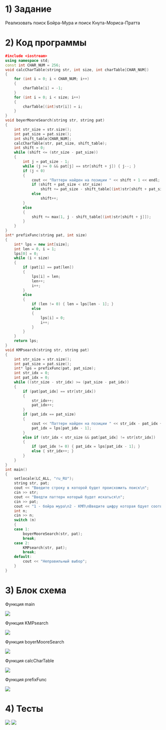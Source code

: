# 1) Задание 

Реализовать поиск Бойра-Мура и поиск Кнута-Мориса-Пратта
# 2) Код программы

```cpp
﻿#include <iostream>
using namespace std;
const int CHAR_NUM = 256;
void calcCharTable(string str, int size, int charTable[CHAR_NUM])
{
    for (int i = 0; i < CHAR_NUM; i++)
    {
        charTable[i] = -1;
    }
    for (int i = 0; i < size; i++)
    {
        charTable[(int)str[i]] = i;
    }
}
void boyerMooreSearch(string str, string pat)
{
    int str_size = str.size();
    int pat_size = pat.size();
    int shift_table[CHAR_NUM];
    calcCharTable(str, pat_size, shift_table);
    int shift = 0;
    while (shift <= (str_size - pat_size))
    {
        int j = pat_size - 1;
        while (j >= 0 && pat[j] == str[shift + j]) { j--; }
        if (j < 0)
        {
            cout << "Паттерн найден на позиции " << shift + 1 << endl;
            if (shift + pat_size < str_size)
                shift += pat_size - shift_table[(int)str[shift + pat_size]];
            else
                shift++;
        }
        else
        {
            shift += max(1, j - shift_table[(int)str[shift + j]]);
        }
    }
}
int* prefixFunc(string pat, int size)
{
    int* lps = new int[size];
    int len = 0, i = 1;
    lps[0] = 0;
    while (i < size)
    {
        if (pat[i] == pat[len])
        {
            lps[i] = len;
            len++;
            i++;
        }
        else
        {
            if (len != 0) { len = lps[len - 1]; }
            else
            {
                lps[i] = 0;
                i++;
            }
        }
    }
    return lps;
}
void KMPsearch(string str, string pat)
{
    int str_size = str.size();
    int pat_size = pat.size();
    int* lps = prefixFunc(pat, pat_size);
    int str_idx = 0;
    int pat_idx = 0;
    while ((str_size - str_idx) >= (pat_size - pat_idx))
    {
        if (pat[pat_idx] == str[str_idx])
        {
            str_idx++;
            pat_idx++;
        }
        if (pat_idx == pat_size)
        {
            cout << "Паттерн найден на позиции " << str_idx - pat_idx + 1 << endl;
            pat_idx = lps[pat_idx - 1];
        }
        else if (str_idx < str_size && pat[pat_idx] != str[str_idx])
        {
            if (pat_idx != 0) { pat_idx = lps[pat_idx - 1]; }
            else { str_idx++; }
        }
    }
}
int main()
{
    setlocale(LC_ALL, "ru_RU");
    string str, pat;
    cout << "Введите строку в которой будет происхожить поиск\n";
    cin >> str;
    cout << "Введти паттерн который будет искаться\n";
    cin >> pat;
    cout << "1 - бойра мура\n2 - КМП\nВведите цифру которая бдует соответствовать поиску которых нужно применить: ";
    int n;
    cin >> n;
    switch (n)
    {
    case 1:
        boyerMooreSearch(str, pat);
        break;
    case 2:
        KMPsearch(str, pat);
        break;
    default: 
        cout << "Неправильный выбор";
    }
}
```

# 3) Блок схема

Функция main

<image src ="https://github.com/Yagirsk/Labs_PSTU_2023/blob/main/SEM2/LABS/boyr-mur-mur_cnut-moris-prat/images/mur-mur_main.drawio.png">

Функция KMPsearch

<image src ="https://github.com/Yagirsk/Labs_PSTU_2023/blob/main/SEM2/LABS/boyr-mur-mur_cnut-moris-prat/images/mur-mur_kmp.drawio.png">

Функция boyerMooreSearch

<image src ="https://github.com/Yagirsk/Labs_PSTU_2023/blob/main/SEM2/LABS/boyr-mur-mur_cnut-moris-prat/images/mur-mur_boyr.drawio.png">

Функция calcCharTable

<image src ="https://github.com/Yagirsk/Labs_PSTU_2023/blob/main/SEM2/LABS/boyr-mur-mur_cnut-moris-prat/images/mur-mur_clac_char.drawio.png">

Функция prefixFunc

<image src ="https://github.com/Yagirsk/Labs_PSTU_2023/blob/main/SEM2/LABS/boyr-mur-mur_cnut-moris-prat/images/mur-mur_prefFunc.drawio.png">




# 4) Тесты

<image src ="https://github.com/Yagirsk/Labs_PSTU_2023/blob/main/SEM2/LABS/boyr-mur-mur_cnut-moris-prat/images/изображение_2024-03-24_021140915.png">

<image src ="https://github.com/Yagirsk/Labs_PSTU_2023/blob/main/SEM2/LABS/boyr-mur-mur_cnut-moris-prat/images/изображение_2024-03-24_021145203.png">


